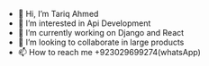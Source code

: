 - 👋 Hi, I’m Tariq Ahmed
- 👀 I’m interested in Api Development
- 🌱 I’m currently working on Django and React
- 💞️ I’m looking to collaborate in large products
- 📫 How to reach me +923029699274(whatsApp)

<!---
Tariq Ahmed is a Web Developer special ✨ repository because its `README.md` (this file) appears on your GitHub profile.
You can click the Preview link to take a look at your changes.
--->
